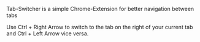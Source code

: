 Tab-Switcher is a simple Chrome-Extension for better navigation between tabs

Use Ctrl + Right Arrow to switch to the tab on the right of your current tab and Ctrl + Left Arrow vice versa.
